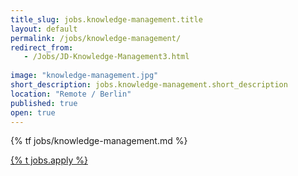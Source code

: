 ```yaml
---
title_slug: jobs.knowledge-management.title
layout: default
permalink: /jobs/knowledge-management/
redirect_from:
   - /Jobs/JD-Knowledge-Management3.html
   
image: "knowledge-management.jpg"
short_description: jobs.knowledge-management.short_description
location: "Remote / Berlin"
published: true
open: true
---
```


{% tf jobs/knowledge-management.md %}

<div class="d-grid gap-2 col-4 mx-auto mt-5">
<a href="mailto:jobs-scs@osb-alliance.com?subject={% t jobs.knowledge-management.title %}" class="btn btn-secondary btn-lg">{% t jobs.apply %}</a>
</div>